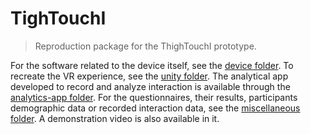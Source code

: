 # TighTouchI 
> Reproduction package for the ThighTouchI prototype. 


For the software related to the device itself, see the [device folder](/device/). To recreate the VR experience, see the [unity folder](/unity/). The analytical app developed to record and analyze interaction is available through the [analytics-app folder](/analytics-app/).
For the questionnaires, their results, participants demographic data or recorded interaction data, see the [miscellaneous folder](/miscellaneous/). A demonstration video is also available in it. 
